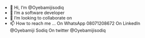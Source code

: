 - 👋 Hi, I’m @Oyebamijisodiq
- 👀 I’m a software developer 
- 💞️ I’m looking to collaborate on 
- 📫 How to reach me ...
On WhatsApp 08071208672 
On LinkedIn @Oyebamiji Sodiq
On twitter @Oyebamijisodiq
<!---
Oyebamijisodiq/Oyebamijisodiq is a ✨ special ✨ repository because its `README.md` (this file) appears on your GitHub profile.
You can click the Preview link to take a look at your changes.
--->
